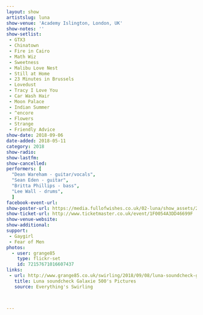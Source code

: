 ```yaml
---
layout: show
artistslug: luna
show-venue: 'Academy Islington, London, UK'
show-notes: ''
show-setlist:
 - GTX3
 - Chinatown
 - Fire in Cairo
 - Math Wiz
 - Sweetness
 - Malibu Love Nest
 - Still at Home
 - 23 Minutes in Brussels
 - Lovedust
 - Tracy I Love You
 - Car Wash Hair
 - Moon Palace
 - Indian Summer
 - ^encore
 - Flowers
 - Strange
 - Friendly Advice
show-date: 2018-09-06
date-added: 2018-05-11
category: 2018
show-radio:
show-lastfm:
show-cancelled:
performers: [
  "Dean Wareham - guitar/vocals",
  "Sean Eden - guitar",
  "Britta Phillips - bass",
  "Lee Wall - drums",
  ]
facebook-event-url:
show-poster-url: https://media.fullofwishes.co.uk/02-luna/show_assets/2018-09-06/2018-09-06-luna-academy-london-poster.jpg
show-ticket-url: http://www.ticketmaster.co.uk/event/1F0054A3DD46699F
show-venue-website:
show-additional:
support:
 - Gaygirl
 - Fear of Men
photos:
  - user: grange85
    type: flickr-set
    id: 72157671016607437
links:
 - url: http://www.grange85.co.uk/swirling/2018/09/08/luna-soundcheck-galaxie-500-pictures/
   title: Luna soundcheck Galaxie 500's Pictures
   source: Everything's Swirling



---
```

